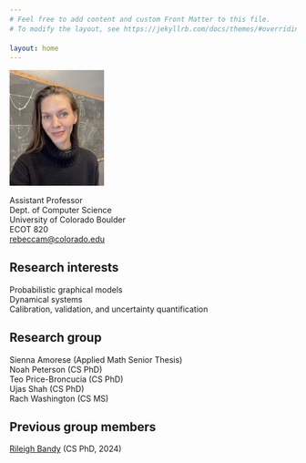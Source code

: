 ```yaml
---
# Feel free to add content and custom Front Matter to this file.
# To modify the layout, see https://jekyllrb.com/docs/themes/#overriding-theme-defaults

layout: home
---
```

<img src="rem-bb.jpg" style="width:33%; height: auto">

Assistant Professor  
Dept. of Computer Science  
University of Colorado Boulder  
ECOT 820  
rebeccam@colorado.edu

## Research interests
Probabilistic graphical models  
Dynamical systems  
Calibration, validation, and uncertainty quantification  

## Research group  
Sienna Amorese  (Applied Math Senior Thesis)  
Noah Peterson (CS PhD)  
Teo Price-Broncucia (CS PhD)  
Ujas Shah (CS PhD)  
Rach Washington (CS MS)

## Previous group members
[Rileigh Bandy](https://rbandy.github.io/) (CS PhD, 2024)  

